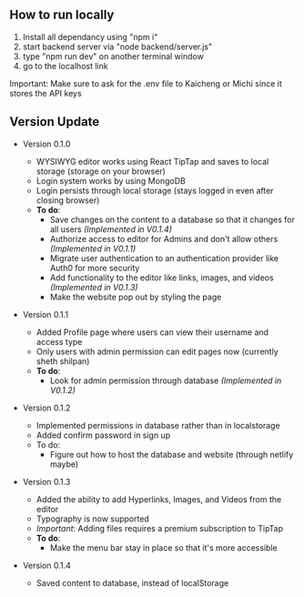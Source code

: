 ## How to run locally

1. Install all dependancy using "npm i"
2. start backend server via "node backend/server.js"
3. type "npm run dev" on another terminal window
4. go to the localhost link

Important: Make sure to ask for the .env file to Kaicheng or Michi since it stores the API keys

## Version Update

- Version 0.1.0

  - WYSIWYG editor works using React TipTap and saves to local storage (storage on your browser)
  - Login system works by using MongoDB
  - Login persists through local storage (stays logged in even after closing browser)
  - **To do**:
    - Save changes on the content to a database so that it changes for all users _(Implemented in V0.1.4)_
    - Authorize access to editor for Admins and don't allow others _(Implemented in V0.1.1)_
    - Migrate user authentication to an authentication provider like Auth0 for more security
    - Add functionality to the editor like links, images, and videos _(Implemented in V0.1.3)_
    - Make the website pop out by styling the page

- Version 0.1.1

  - Added Profile page where users can view their username and access type
  - Only users with admin permission can edit pages now (currently sheth shilpan)
  - **To do**:
    - Look for admin permission through database _(Implemented in V0.1.2)_

- Version 0.1.2

  - Implemented permissions in database rather than in localstorage
  - Added confirm password in sign up
  - To do:
    - Figure out how to host the database and website (through netlify maybe)

- Version 0.1.3

  - Added the ability to add Hyperlinks, Images, and Videos from the editor
  - Typography is now supported
  - _Important_: Adding files requires a premium subscription to TipTap
  - **To do**:
    - Make the menu bar stay in place so that it's more accessible

- Version 0.1.4
  - Saved content to database, instead of localStorage
